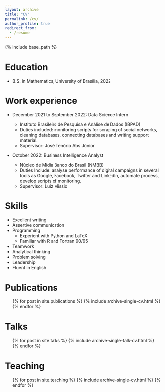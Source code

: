 ```yaml
---
layout: archive
title: "CV"
permalink: /cv/
author_profile: true
redirect_from:
  - /resume
---
```


{% include base_path %}

Education
======
* B.S. in Mathematics, University of Brasília, 2022
<!-- * M.S. in Jekyll, GitHub University, 2014 * Ph.D in Version Control Theory, GitHub University, 2018 (expected) -->

Work experience
======
* December 2021 to September 2022: Data Science Intern
  * Instituto Brasileiro de Pesquisa e Análise de Dados (IBPAD)
  * Duties included: monitoring scripts for scraping of social networks, cleaning databases, connecting databases and writing support material.
  * Supervisor: José Tenório Abs Júnior

* October 2022: Business Intelligence Analyst
  * Núcleo de Mídia Banco do Brasil (NMBB)
  * Duties Include: analyse performance of digital campaigns in several tools as Google, Facebook, Twitter and LinkedIn, automate process, develop scripts of monitoring.
  * Supervisor: Luiz Missio

<!-- * Fall 2015: Research Assistant
  * Github University
  * Duties included: Merging pull requests
  * Supervisor: Professor Hub -->
  
Skills
======
* Excellent writing
* Assertive communication
* Programming
  * Experient with Python and LaTeX
  * Familiar with R and Fortran 90/95
* Teamwork
* Analytical thinking
* Problem solving
* Leadership
* Fluent in English

Publications
======
  <ul>{% for post in site.publications %}
    {% include archive-single-cv.html %}
  {% endfor %}</ul>
  
Talks
======
  <ul>{% for post in site.talks %}
    {% include archive-single-talk-cv.html %}
  {% endfor %}</ul>
  
Teaching
======
  <ul>{% for post in site.teaching %}
    {% include archive-single-cv.html %}
  {% endfor %}</ul>
  
<!-- Service and leadership
======
* Currently signed in to 43 different slack teams -->
